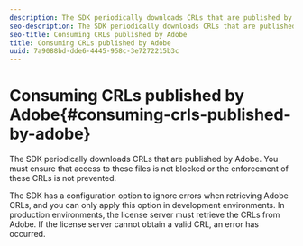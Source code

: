 ```yaml
---
description: The SDK periodically downloads CRLs that are published by Adobe. You must ensure that access to these files is not blocked or the enforcement of these CRLs is not prevented.
seo-description: The SDK periodically downloads CRLs that are published by Adobe. You must ensure that access to these files is not blocked or the enforcement of these CRLs is not prevented.
seo-title: Consuming CRLs published by Adobe
title: Consuming CRLs published by Adobe
uuid: 7a9088bd-dde6-4445-958c-3e7272215b3c
---
```


# Consuming CRLs published by Adobe{#consuming-crls-published-by-adobe}

The SDK periodically downloads CRLs that are published by Adobe. You must ensure that access to these files is not blocked or the enforcement of these CRLs is not prevented.

The SDK has a configuration option to ignore errors when retrieving Adobe CRLs, and you can only apply this option in development environments. In production environments, the license server must retrieve the CRLs from Adobe. If the license server cannot obtain a valid CRL, an error has occurred. 
